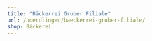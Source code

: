 ```yaml
---
title: "Bäckerrei Gruber Filiale"
url: /noerdlingen/baeckerrei-gruber-filiale/
shop: Bäckerei
---
```

